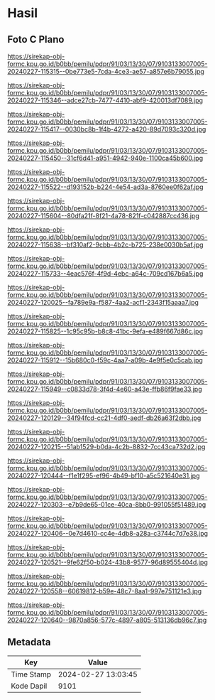 # Hasil

## Foto C Plano

https://sirekap-obj-formc.kpu.go.id/b0bb/pemilu/pdpr/91/03/13/30/07/9103133007005-20240227-115315--0be773e5-7cda-4ce3-ae57-a857e6b79055.jpg

https://sirekap-obj-formc.kpu.go.id/b0bb/pemilu/pdpr/91/03/13/30/07/9103133007005-20240227-115346--adce27cb-7477-4410-abf9-420013df7089.jpg

https://sirekap-obj-formc.kpu.go.id/b0bb/pemilu/pdpr/91/03/13/30/07/9103133007005-20240227-115417--0030bc8b-1f4b-4272-a420-89d7093c320d.jpg

https://sirekap-obj-formc.kpu.go.id/b0bb/pemilu/pdpr/91/03/13/30/07/9103133007005-20240227-115450--31cf6d41-a951-4942-940e-1100ca45b600.jpg

https://sirekap-obj-formc.kpu.go.id/b0bb/pemilu/pdpr/91/03/13/30/07/9103133007005-20240227-115522--d193152b-b224-4e54-ad3a-8760ee0f62af.jpg

https://sirekap-obj-formc.kpu.go.id/b0bb/pemilu/pdpr/91/03/13/30/07/9103133007005-20240227-115604--80dfa21f-8f21-4a78-821f-c042887cc436.jpg

https://sirekap-obj-formc.kpu.go.id/b0bb/pemilu/pdpr/91/03/13/30/07/9103133007005-20240227-115638--bf310af2-9cbb-4b2c-b725-238e0030b5af.jpg

https://sirekap-obj-formc.kpu.go.id/b0bb/pemilu/pdpr/91/03/13/30/07/9103133007005-20240227-115733--4eac576f-4f9d-4ebc-a64c-709cd167b6a5.jpg

https://sirekap-obj-formc.kpu.go.id/b0bb/pemilu/pdpr/91/03/13/30/07/9103133007005-20240227-120025--fa789e9a-f587-4aa2-acf1-2343f15aaaa7.jpg

https://sirekap-obj-formc.kpu.go.id/b0bb/pemilu/pdpr/91/03/13/30/07/9103133007005-20240227-115825--1c95c95b-b8c8-41bc-9efa-e489f667d86c.jpg

https://sirekap-obj-formc.kpu.go.id/b0bb/pemilu/pdpr/91/03/13/30/07/9103133007005-20240227-115912--15b680c0-f59c-4aa7-a09b-4e9f5e0c5cab.jpg

https://sirekap-obj-formc.kpu.go.id/b0bb/pemilu/pdpr/91/03/13/30/07/9103133007005-20240227-115949--c0833d78-3f4d-4e60-a43e-ffb86f9fae33.jpg

https://sirekap-obj-formc.kpu.go.id/b0bb/pemilu/pdpr/91/03/13/30/07/9103133007005-20240227-120129--34f94fcd-cc21-4df0-aedf-db26a63f2dbb.jpg

https://sirekap-obj-formc.kpu.go.id/b0bb/pemilu/pdpr/91/03/13/30/07/9103133007005-20240227-120215--51ab1529-b0da-4c2b-8832-7cc43ca732d2.jpg

https://sirekap-obj-formc.kpu.go.id/b0bb/pemilu/pdpr/91/03/13/30/07/9103133007005-20240227-120444--f1e1f295-ef96-4b49-bf10-a5c521640e31.jpg

https://sirekap-obj-formc.kpu.go.id/b0bb/pemilu/pdpr/91/03/13/30/07/9103133007005-20240227-120303--e7b9de65-01ce-40ca-8bb0-991055f51489.jpg

https://sirekap-obj-formc.kpu.go.id/b0bb/pemilu/pdpr/91/03/13/30/07/9103133007005-20240227-120406--0e7d4610-cc4e-4db8-a28a-c3744c7d7e38.jpg

https://sirekap-obj-formc.kpu.go.id/b0bb/pemilu/pdpr/91/03/13/30/07/9103133007005-20240227-120521--9fe62f50-b024-43b8-9577-96d89555404d.jpg

https://sirekap-obj-formc.kpu.go.id/b0bb/pemilu/pdpr/91/03/13/30/07/9103133007005-20240227-120558--60619812-b59e-48c7-8aa1-997e751121e3.jpg

https://sirekap-obj-formc.kpu.go.id/b0bb/pemilu/pdpr/91/03/13/30/07/9103133007005-20240227-120640--9870a856-577c-4897-a805-513136db96c7.jpg


## Metadata

| Key        | Value               |
| ---------- | ------------------- |
| Time Stamp | 2024-02-27 13:03:45 |
| Kode Dapil | 9101                |




